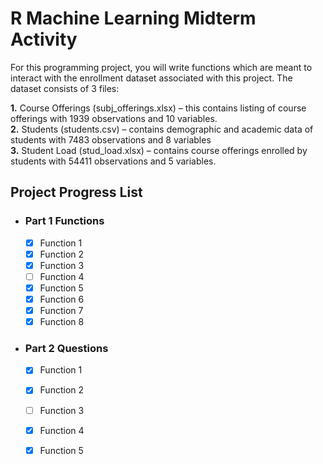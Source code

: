 # R Machine Learning Midterm Activity

For this programming project, you will write functions which are meant to interact with the enrollment dataset associated with this project. The dataset consists of 3 files:

**1.** Course Offerings (subj_offerings.xlsx) – this contains listing of course offerings with 1939 observations and 10 variables. \
**2.** Students (students.csv) – contains demographic and academic data of students with 7483 observations and 8 variables \
**3.** Student Load (stud_load.xlsx) – contains course offerings enrolled by students with 54411 observations and 5 variables. 

## Project Progress List
- ### Part 1 Functions
    - [x]  Function 1 
    - [x]  Function 2 
    - [x]  Function 3 
    - [ ]  Function 4
    - [x]  Function 5 
    - [x]  Function 6 
    - [x]  Function 7 
    - [x]  Function 8  

- ### Part 2 Questions
    - [x]  Function 1 
    - [x]  Function 2 
    - [ ]  Function 3
    - [x]  Function 4
    - [x]  Function 5

